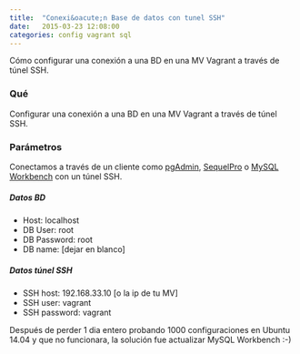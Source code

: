 ```yaml
---
title:  "Conexi&oacute;n Base de datos con tunel SSH"
date:   2015-03-23 12:08:00
categories: config vagrant sql
---
```


C&oacute;mo configurar una conexi&oacute;n a una BD en una MV Vagrant a trav&eacute;s de t&uacute;nel SSH.


### Qué
Configurar una conexi&oacute;n a una BD en una MV Vagrant a trav&eacute;s de t&uacute;nel SSH.

### Parámetros
Conectamos a través de un cliente como [pgAdmin](http://www.pgadmin.org/), [SequelPro](http://www.sequelpro.com) o [MySQL Workbench](https://www.mysql.com/products/workbench/) con un túnel SSH.

##### Datos BD

* Host: localhost
* DB User:        root
* DB Password:   root
* DB name:       [dejar en blanco]

##### Datos t&uacute;nel SSH

* SSH host: 192.168.33.10 [o la ip de tu MV]
* SSH user: vagrant
* SSH password: vagrant

Despu&eacute;s de perder 1 dia entero probando 1000 configuraciones en Ubuntu 14.04 y que no funcionara, la soluci&oacute;n fue actualizar MySQL Workbench :-)
